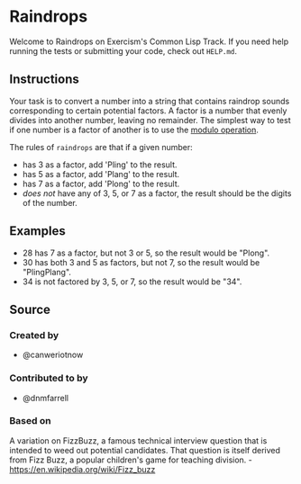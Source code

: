 # Raindrops

Welcome to Raindrops on Exercism's Common Lisp Track.
If you need help running the tests or submitting your code, check out `HELP.md`.

## Instructions

Your task is to convert a number into a string that contains raindrop sounds corresponding to certain potential factors.
A factor is a number that evenly divides into another number, leaving no remainder.
The simplest way to test if one number is a factor of another is to use the [modulo operation][modulo].

The rules of `raindrops` are that if a given number:

- has 3 as a factor, add 'Pling' to the result.
- has 5 as a factor, add 'Plang' to the result.
- has 7 as a factor, add 'Plong' to the result.
- _does not_ have any of 3, 5, or 7 as a factor, the result should be the digits of the number.

## Examples

- 28 has 7 as a factor, but not 3 or 5, so the result would be "Plong".
- 30 has both 3 and 5 as factors, but not 7, so the result would be "PlingPlang".
- 34 is not factored by 3, 5, or 7, so the result would be "34".

[modulo]: https://en.wikipedia.org/wiki/Modulo_operation

## Source

### Created by

- @canweriotnow

### Contributed to by

- @dnmfarrell

### Based on

A variation on FizzBuzz, a famous technical interview question that is intended to weed out potential candidates. That question is itself derived from Fizz Buzz, a popular children's game for teaching division. - https://en.wikipedia.org/wiki/Fizz_buzz
